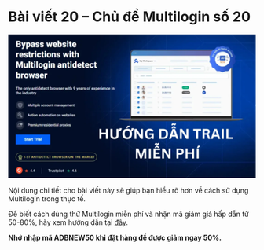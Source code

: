 # Bài viết 20 – Chủ đề Multilogin số 20

![Multilogin](../assets/multilogin.jpg)

Nội dung chi tiết cho bài viết này sẽ giúp bạn hiểu rõ hơn về cách sử dụng Multilogin trong thực tế.

Để biết cách dùng thử Multilogin miễn phí và nhận mã giảm giá hấp dẫn từ 50-80%, hãy xem hướng dẫn tại [đây](https://adblogin.com/huong-dan-su-dung-multi-mien-phi/).

**Nhớ nhập mã ADBNEW50 khi đặt hàng để được giảm ngay 50%.**

